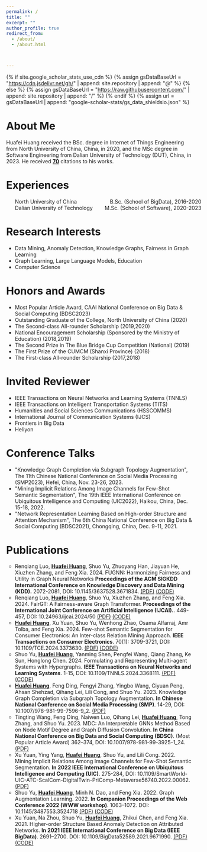 ```yaml
---
permalink: /
title: ""
excerpt: ""
author_profile: true
redirect_from: 
  - /about/
  - /about.html



---
```


{% if site.google_scholar_stats_use_cdn %}
{% assign gsDataBaseUrl = "https://cdn.jsdelivr.net/gh/" | append: site.repository | append: "@" %}
{% else %}
{% assign gsDataBaseUrl = "https://raw.githubusercontent.com/" | append: site.repository | append: "/" %}
{% endif %}
{% assign url = gsDataBaseUrl | append: "google-scholar-stats/gs_data_shieldsio.json" %}

<span class='anchor' id='about-me'></span>

# About Me

Huafei Huang received the BSc. degree in Internet of Things Engineering from North University of China, China, in 2020, and the MSc degree in Software Engineering from Dalian University of Technology (DUT), China, in 2023. He received <a href='https://scholar.google.com/citations?user=_PlsOz8AAAAJ'><strong><span id='total_cit'>70</span></strong></a> citations to his works.
<!-- Huafei Huang is the Assistant Research Fellow in DUT Artificial Intelligence Institute.  -->
<!-- He received the BSc degree in Internet of Things (IoT) Engineering from the North University of China (NUC), Taiyuan, China, in 2020, and reveived the MSc degree in Software Engineering from Dalian University of Technology (DUT), Dalian, China. -->
<!-- He received the BSc. degree in Internet of Things Engineering from North University of China, China, in 2020, and the MSc degree in Software Engineering from Dalian University of Technology (DUT), China, in 2023.  -->
<!-- He has 7 papers published and he has been honored with several academic awards, including the Chinese National Encouragement Scholarship sponsored by the Ministry of Education, Outstanding Graduate of the College, The First-class All-rounder Scholarship, and the Most Popular Article Award in 2023 CAAI National Conference on Big Data & Social Computing (BDSC). -->


<span class='anchor' id='-experiences'></span>

# Experiences
<ul style = "width:100%">
  <li style = "display:flex;justify-content:space-between;">
    <div class="left" style="box-sizing: border-box;">
      North University of China
    </div>
  	<div class="right" style="box-sizing: border-box;">
      B.Sc. (School of BigData), 2016-2020
    </div>
  </li>
  <li style = "display:flex;justify-content:space-between;">
    <div class="left" style="box-sizing: border-box;">
      Dalian University of Technology
    </div>
  	<div class="right" style="box-sizing: border-box;">
      M.Sc. (School of Software), 2020-2023
    </div>
  </li>
  <!-- <li style = "display:flex;justify-content:space-between;">
    <div class="left" style="box-sizing: border-box;">
      DUT Artificial Intelligence Institute
    </div>
  	<div class="right" style="box-sizing: border-box;">
      Assistant Research Fellow, 2023-now
    </div>
  </li> -->
</ul> 

<span class='anchor' id='-research-interests'></span>

# Research Interests
- Data Mining, Anomaly Detection, Knowledge Graphs, Fairness in Graph Learning 
- Graph Learning, Large Language Models, Education 
- Computer Science
<span class='anchor' id='-honors-and-awards'></span>

# Honors and Awards

- Most Popular Article Award, CAAI National Conference on Big Data & Social Computing (BDSC2023)
- Outstanding Graduate of the College, North University of China (2020)
- The Second-class All-rounder Scholarship (2019,2020)
- National Encouragement Scholarship (Sponsored by the Ministry of Education) (2018,2019)
- The Second Prize in The Blue Bridge Cup Competition (National) (2019)
- The First Prize of the CUMCM (Shanxi Province) (2018)
- The First-class All-rounder Scholarship (2017,2018)

<!-- - The Honorable Mention in the MCM/ICM (2019) -->
<!-- - The First Prize in The Blue Bridge Cup Competition (Shanxi Province) (2019) -->

# Invited Reviewer
- IEEE Transactions on Neural Networks and Learning Systems (TNNLS)
- IEEE Transactions on Intelligent Transportation Systems (TITS)
- Humanities and Social Sciences Communications (HSSCOMMS)
- International Journal of Communication Systems (IJCS)
- Frontiers in Big Data
- Heliyon 

# Conference Talks
- "Knowledge Graph Completion via Subgraph Topology Augmentation", The 11th Chinese National Conference on Social Media Processing (SMP2023), Hefei, China, Nov. 23-26, 2023. 
- "Mining Implicit Relations Among Image Channels for Few-Shot Semantic Segmentation", The 19th IEEE International Conference on Ubiquitous Intelligence and Computing (UIC2022), Haikou, China, Dec. 15-18, 2022. 
- "Network Representation Learning Based on High-order Structure and Attention Mechanism", The 6th China National Conference on Big Data & Social Computing (BDSC2021), Chongqing, China, Dec. 9-11, 2021.

<span class='anchor' id='-publications'></span>

# Publications 

<ul style="list-style-type: circle;">
  <li>Renqiang Luo, <u><strong>Huafei Huang</strong></u>, Shuo Yu, Zhuoyang Han, Jiayuan He, Xiuzhen Zhang, and Feng Xia. 2024. FUGNN: Harmonizing Fairness and Utility in Graph Neural Networks <strong>Proceedings of the ACM SIGKDD International Conference on Knowledge Discovery and Data Mining (KDD).</strong> 2072-2081, DOI: 10.1145/3637528.3671834. <a href="https://dl.acm.org/doi/10.1145/3637528.3671834">(PDF)</a> <a href="https://github.com/LuoRenqiang/FUGNN">(CODE)</a></li>
  <li>Renqiang Luo, <u><strong>Huafei Huang</strong></u>, Shuo Yu, Xiuzhen Zhang, and Feng Xia. 2024. FairGT: A Fairness-aware Graph Transformer. <strong>Proceedings of the International Joint Conference on Artificial  Intelligence (IJCAI).</strong>. 449-457, DOI: 10.24963/ijcai.2024/50 <a href="https://www.ijcai.org/proceedings/2024/50">(PDF)</a> <a href="https://github.com/LuoRenqiang/FairGT">(CODE)</a></li>
  <li><u><strong>Huafei Huang</strong></u>, Xu Yuan, Shuo Yu, Wenhong Zhao, Osama Alfarraj, Amr Tolba, and Feng Xia. 2024. Few-shot Semantic Segmentation for Consumer Electronics: An Inter-class Relation Mining Approach. <strong>IEEE Transactions on Consumer Electronics</strong>. 70(1): 3709-3721, DOI: 10.1109/TCE.2024.3373630. <a href="https://ieeexplore.ieee.org/document/10460319">(PDF)</a> <a href="https://github.com/yushuowiki/IRMNet">(CODE)</a></li>
  <li>Shuo Yu, <u><strong>Huafei Huang</strong></u>, Yanming Shen, Pengfei Wang, Qiang Zhang, Ke Sun, Honglong Chen. 2024. Formulating and Representing Multi-agent Systems with Hypergraphs. <strong>IEEE Transactions on Neural Networks and Learning Systems</strong>. 1-15, DOI: 10.1109/TNNLS.2024.3368111. <a href="https://ieeexplore.ieee.org/document/10449457">(PDF)</a> <a href="https://github.com/huafeihuang/MHGForce">(CODE)</a></li>
  <li><u><strong>Huafei Huang</strong></u>, Feng Ding, Fengyi Zhang, Yingbo Wang, Ciyuan Peng, Ahsan Shehzad, Qihang Lei, Lili Cong, and Shuo Yu. 2023. Knowledge Graph Completion via Subgraph Topology Augmentation. <strong>In Chinese National Conference on Social Media Processing (SMP)</strong>. 14-29, DOI: 10.1007/978-981-99-7596-9_2.  <a href="https://link.springer.com/chapter/10.1007/978-981-99-7596-9_2">(PDF)</a> </li>
  <li>Tingting Wang, Feng Ding, Naiwen Luo, Qihang Lei, <u><strong>Huafei Huang</strong></u>, Tong Zhang, and Shuo Yu. 2023. MDC: An Interpretable GNNs Method Based on Node Motif Degree and Graph Diffusion Convolution. <strong>In China National Conference on Big Data and Social Computing (BDSC)</strong>. (Most Popular Article Award) 362–374, DOI: 10.1007/978-981-99-3925-1_24. <a href="https://link.springer.com/chapter/10.1007/978-981-99-3925-1_24">(PDF)</a> </li>
  <li>Xu Yuan, Ying Yang, <u><strong>Huafei Huang</strong></u>, Shuo Yu, and Lili Cong. 2022. Mining Implicit Relations Among Image Channels for Few-Shot Semantic Segmentation. <strong>In 2022 IEEE International Conference on Ubiquitous Intelligence and Computing (UIC)</strong>. 275-284, DOI: 10.1109/SmartWorld-UIC-ATC-ScalCom-DigitalTwin-PriComp-Metaverse56740.2022.00062. <a href="https://ieeexplore.ieee.org/document/10189692/">(PDF)</a> </li>
  <li>Shuo Yu, <u><strong>Huafei Huang</strong></u>, Minh N. Dao, and Feng Xia. 2022. Graph Augmentation Learning. 2022. <strong>In Companion Proceedings of the Web Conference 2022  (WWW workshop)</strong>. 1063–1072. DOI: 10.1145/3487553.3524718 <a href="https://dl.acm.org/doi/10.1145/3487553.3524718">(PDF)</a> <a href="https://github.com/yushuowiki/awesome-GAL">(CODE)</a></li>
  <li>Xu Yuan, Na Zhou, Shuo Yu, <u><strong>Huafei Huang</strong></u>, Zhikui Chen, and Feng Xia. 2021. Higher-order Structure Based Anomaly Detection on Attributed Networks. <strong>In 2021 IEEE International Conference on Big Data (IEEE BigData)</strong>. 2691–2700. DOI: 10.1109/BigData52589.2021.9671990. <a href="https://ieeexplore.ieee.org/document/9671990">(PDF)</a> <a href="https://github.com/yushuowiki/GUIDE_pytorch">(CODE)</a> </li>
</ul>
